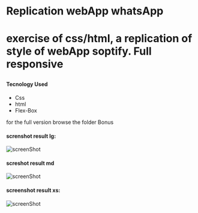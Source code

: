 <h1>Replication webApp whatsApp<h1>
  <p>exercise of css/html, a replication of style of webApp soptify. Full responsive</p>
  <h4>Tecnology Used</h4>
  <ul>
    <li>Css</li>
    <li>html</li>
    <li>Flex-Box</li>
  </ul>
  <p>for the full version browse the folder Bonus</p>
  <h4>screnshot result lg:</h4>
  <img src="https://drive.google.com/uc?export=view&id=1TtewoZJaAzl4NMqmhkOweP57vPPhPQX0" alt="screenShot" >
  <h4>screshot result md</h4>
   <img src="https://drive.google.com/uc?export=view&id=1CfGMmVQCu8XC5QGY4ved-RDQ37uUG1Sz" alt="screenShot" >
  <h4>screenshot result xs:</h4>
    <img src="https://drive.google.com/uc?export=view&id=1HAw1mj3N7ga7BJFsSFWIv32DzXy9Vv5t" alt="screenShot" >
